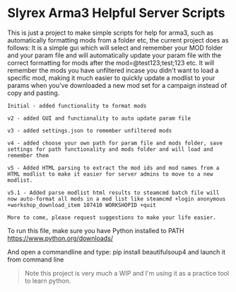 # Slyrex Arma3 Helpful Server Scripts
 This is just a project to make simple scripts for help for arma3, such as automatically formatting mods from a folder etc, the current project does as follows:
 It is a simple gui which will select and remember your MOD folder and your param file and will automatically update your param file with the correct formatting for mods after the mod=@test123;test;123 etc.
    It will remember the mods you have unfiltered incase you didn't want to load a specific mod, making it much easier to quickly update a modlist to your params when you've downloaded a new mod set for a campaign instead of copy and pasting.


    Initial - added functionality to format mods

    v2 - added GUI and functionality to auto update param file

    v3 - added settings.json to remember unfiltered mods

    v4 - added choose your own path for param file and mods folder, save settings for path functionality and mods folder and will load and remember them

    v5 - Added HTML parsing to extract the mod ids and mod names from a HTML modlist to make it easier for server admins to move to a new modlist.

    v5.1 - Added parse modlist html results to steamcmd batch file will now auto-format all mods in a mod list like steamcmd +login anonymous +workshop_download_item 107410 WORKSHOPID +quit

    More to come, please request suggestions to make your life easier.


To run this file, make sure you have Python installed to PATH https://www.python.org/downloads/

And open a commandline and type: pip install beautifulsoup4
and launch it from command line


> Note this project is very much a WIP and I'm using it as a practice tool to learn python.
